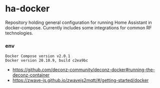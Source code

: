 # ha-docker 
Repository holding general configuration for running Home Assistant
in docker-compose. Currently includes some integrations for common
RF technologies.

### env
```
Docker Compose version v2.0.1
Docker version 20.10.9, build c2ea9bc
```

* https://github.com/deconz-community/deconz-docker#running-the-deconz-container
* https://zwave-js.github.io/zwavejs2mqtt/#/getting-started/docker
